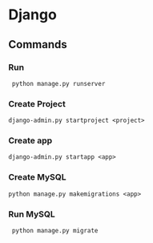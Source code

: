 # Django

## Commands

### Run

	 python manage.py runserver

### Create Project

	django-admin.py startproject <project>

### Create app

	django-admin.py startapp <app>

### Create MySQL

	python manage.py makemigrations <app>

### Run MySQL

	 python manage.py migrate
